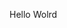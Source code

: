 Hello Wolrd


















































































































































































































































































































































































































































































































































































































































































































































































































































































































































































































































































































































































































































































































































































































































































































































































































































































































































































































































































































































































































































































































































































































































































































































































































































































































































































































































































































































































































































































































































































































































































































































































































































































































































































































































































































































